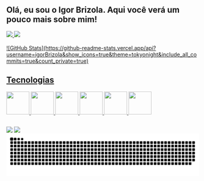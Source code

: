 ## Olá, eu sou o Igor Brizola. Aqui você verá um pouco mais sobre mim!

<div>
  <a href="https://github.com/IgorBrizola">
<img height="180em" src="https://github-readme-stats.vercel.app/api?username=igorBrizola&show_icons=true&bg_color=00000000&theme=dracula">  
  <img height="180em" src="https://github-readme-stats.vercel.app/api/top-langs/?username=igorBrizola&hide_progress=true&theme=dracula">
</div>
<div style="display: inline_block"><br>
![GitHub Stats](https://github-readme-stats.vercel.app/api?username=igorBrizola&show_icons=true&theme=tokyonight&include_all_commits=true&count_private=true)
</div>




## Tecnologias
<div>
  
 
  <img  loading="lazy" src="https://cdn.jsdelivr.net/gh/devicons/devicon@latest/icons/kotlin/kotlin-original.svg" width="60" height="60" />     
  <img loading="lazy" width="60" height="60"  src="https://cdn.jsdelivr.net/gh/devicons/devicon@latest/icons/rust/rust-original.svg" />
  <img  loading="lazy" width="60" height="60" src="https://cdn.jsdelivr.net/gh/devicons/devicon@latest/icons/spring/spring-original.svg" />
  <img loading="lazy" width="60" height="60" src="https://cdn.jsdelivr.net/gh/devicons/devicon@latest/icons/nestjs/nestjs-original.svg" />
  <img  loading="lazy" width="60" height="60" src="https://cdn.jsdelivr.net/gh/devicons/devicon@latest/icons/docker/docker-original.svg" />
  <img loading="lazy" width="60" height="60" src="https://cdn.jsdelivr.net/gh/devicons/devicon@latest/icons/amazonwebservices/amazonwebservices-original-wordmark.svg" />
          
          
          
          
          
</div>

  ##
 
<div> 
  <a href = "mailto:igorbrizzola@gmail.com"><img src="https://img.shields.io/badge/-Gmail-%23333?style=for-the-badge&logo=gmail&logoColor=white" target="_blank"></a>
  <a href="https://www.linkedin.com/in/igor-brizola-683166222/" target="_blank"><img src="https://img.shields.io/badge/-LinkedIn-%230077B5?style=for-the-badge&logo=linkedin&logoColor=white" target="_blank"></a> 
</div>

<picture>
  <source
    media="(prefers-color-scheme: dark)"
    srcset="https://raw.githubusercontent.com/platane/snk/output/github-contribution-grid-snake-dark.svg"
  />
  <source
    media="(prefers-color-scheme: light)"
    srcset="https://raw.githubusercontent.com/platane/snk/output/github-contribution-grid-snake.svg"
  />
  <img
    alt="github contribution grid snake animation"
    src="https://raw.githubusercontent.com/platane/snk/output/github-contribution-grid-snake.svg"
  />
</picture>



       
